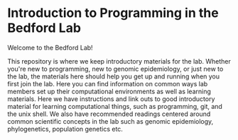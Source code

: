 # Introduction to Programming in the Bedford Lab

Welcome to the Bedford Lab!

This repository is where we keep introductory materials for the lab. Whether you're new to programming, new to genomic epidemiology, or just new to the lab, the materials here should help you get up and running when you first join the lab. Here you can find information on common ways lab members set up their computational environments as well as learning materials. Here we have instructions and link outs to good introductory material for learning computational things, such as programming, git, and the unix shell. We also have recommended readings centered around common scientific concepts in the lab such as genomic epidemiology, phylogenetics, population genetics etc.

